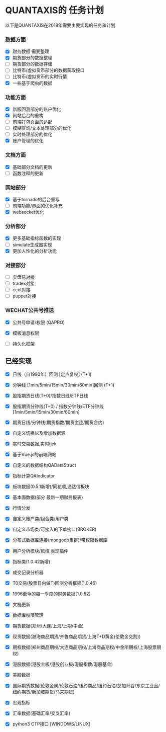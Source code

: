 # QUANTAXIS的 任务计划


以下是QUANTAXIS在2018年需要主要实现的任务和计划

### 数据方面
- [x] 财务数据 需要整理
- [x] 期货部分的数据整理
- [ ] 期货部分的数据存储
- [ ] 比特币/虚拟货币部分的数据获取接口
- [ ] 比特币/虚拟货币的实时行情
- [x] 一些基于爬虫的数据

### 功能方面

- [x] 新版回测部分的账户优化
- [x] 网站后台的重构
- [ ] 前端打包页面的适配
- [ ] 模糊查询/文本处理部分的优化
- [ ] 实时处理部分的优化
- [x] 账户管理的优化

### 文档方面
- [x] 基础部分文档的更新
- [ ] 函数注释的更新

### 网站部分

- [x] 基于tornado的后台重写
- [ ] 前端功能/界面的优化补充
- [x] websocket优化

### 分析部分

- [x] 更多基础指标函数的实现
- [ ] simulate生成器实现
- [x] 更加人性化的分析功能

### 对接部分

- [ ] 实盘易对接
- [ ] tradex对接
- [ ] ccxt对接
- [ ] puppet对接

### WECHAT公共号推送

- [x] 公共号申请/权限 (QAPRO)
- [x] 模板消息权限
- [ ] 持久化框架



## 已经实现


- [x] 日线（自1990年）回测 [定点复权] (T+1)
- [x] 分钟线 [1min/5min/15min/30min/60min]回测 (T+1)
- [x] 股指期货日线(T+0)/指数日线/ETF日线
- [x] 股指期货分钟线(T+0) / 指数分钟线/ETF分钟线 [1min/5min/15min/30min/60min]
- [x] 期货日线/分钟线(期货指数/期货主连/期货合约)
- [x] 自定义切换以及增加数据源 
- [x] 实时交易数据,实时tick
- [x] 基于Vue.js的前端网站
- [x] 自定义的数据结构QADataStruct
- [x] 指标计算QAIndicator
- [x] 板块数据(0.5.1新增)/同花顺,通达信板块
- [x] 基本面数据(部分 最新一期财务报表)
- [x] 行情分发
- [x] 自定义账户类/组合类/用户类
- [x] 自定义市场类/可接入的下单接口(BROKER)
- [x] 分布式数据库连接(mongodb集群)/带权限数据库
- [x] 用户分析模块/风控,表现插件
- [x] 指标类(1.0.42新增)
- [x] 成交记录分析器
- [x] T0交易(股票日内做T)回测分析框架(1.0.46)
- [x] 1996至今的每一季度的财务数据(1.0.52)
- [x] 文档更新
- [x] 数据库权限管理
- [x] 期货数据(郑州/大连/上海/上期/中金)
- [x] 现货数据(渤海商品期货/齐鲁商品期货/上海T+D黄金(伦敦金交割))
- [x] 期权数据(郑州商品期权/大连商品期权/上海商品期权/中金所期权/上海股票期权)
- [x] 港股数据(港股主板/港股创业板/港股指数/港股基金)
- [x] 美股数据
- [x] 国际期货数据(伦敦金属/伦敦石油/纽约商品/纽约石油/芝加哥谷/东京工业品/纽约期货/新加坡期货/马来期货)
- [x] 宏观指标
- [x] 汇率数据(基础汇率/交叉汇率)
- [x] python3 CTP接口 [WINDOWS/LINUX]

